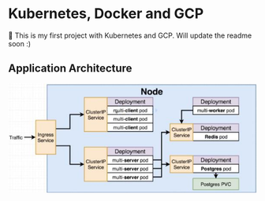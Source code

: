# Kubernetes, Docker and GCP

:whale: This is my first project with Kubernetes and GCP. Will update the readme soon :)

## Application Architecture

![architecture](/architecture.jpg)


